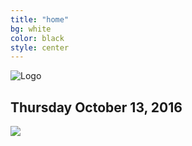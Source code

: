 ```yaml
---
title: "home"
bg: white
color: black
style: center
---
```


![Logo](https://github.com/WCSD6/TheGeeleyBlendedLearningSummit/blob/gh-pages/img/BlendedLearningSummit-02-1.png?raw=true)

## Thursday October 13, 2016


<a href="https://greeley.revtrak.net/tek9.asp?pg=RW_BlndLrnngSmmt" target="_blank">
   <img src="https://github.com/WCSD6/TheGreeleyBlendedLearningSummit/blob/gh-pages/img/Registersm.png?raw=true">
</a>
